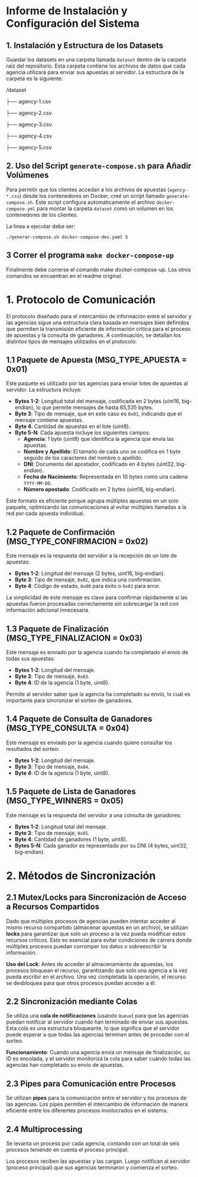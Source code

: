 # Informe de Instalación y Configuración del Sistema

## 1. Instalación y Estructura de los Datasets

Guardar los datasets en una carpeta llamada `dataset` dentro de la carpeta raíz del repositorio. 
Esta carpeta contiene los archivos de datos que cada agencia utilizará para enviar sus apuestas al servidor. La estructura de la carpeta es la siguiente:

/dataset 

├── agency-1.csv 

├── agency-2.csv 

├── agency-3.csv 

├── agency-4.csv 

├── agency-5.csv

## 2. Uso del Script `generate-compose.sh` para Añadir Volúmenes

Para permitir que los clientes accedan a los archivos de apuestas (`agency-*.csv`) desde los contenedores en Docker, creé un script llamado `generate-compose.sh`. Este script configura automáticamente el archivo `docker-compose.yml` para montar la carpeta `dataset` como un volumen en los contenedores de los clientes.

La linea a ejecutar debe ser:

`./generar-compose.sh docker-compose-dev.yaml 5`

## 3 Correr el programa `make docker-compose-up`

Finalmente debe correrse el comando make docker-compose-up.
Los otros comandos se encuentran en el readme original.

# 1. Protocolo de Comunicación

El protocolo diseñado para el intercambio de información entre el servidor y las agencias sigue una estructura clara basada en mensajes bien definidos que permiten la transmisión eficiente de información crítica para el proceso de apuestas y la consulta de ganadores. A continuación, se detallan los distintos tipos de mensajes utilizados en el protocolo:

## 1.1 Paquete de Apuesta (MSG_TYPE_APUESTA = 0x01)

Este paquete es utilizado por las agencias para enviar lotes de apuestas al servidor. La estructura incluye:

- **Bytes 1-2**: Longitud total del mensaje, codificada en 2 bytes (uint16, big-endian), lo que permite mensajes de hasta 65,535 bytes.
- **Byte 3**: Tipo de mensaje, que en este caso es `0x01`, indicando que el mensaje contiene apuestas.
- **Byte 4**: Cantidad de apuestas en el lote (uint8).
- **Byte 5-N**: Cada apuesta incluye los siguientes campos:
  - **Agencia**: 1 byte (uint8) que identifica la agencia que envía las apuestas.
  - **Nombre y Apellido**: El tamaño de cada uno se codifica en 1 byte seguido de los caracteres del nombre o apellido.
  - **DNI**: Documento del apostador, codificado en 4 bytes (uint32, big-endian).
  - **Fecha de Nacimiento**: Representada en 10 bytes como una cadena `YYYY-MM-DD`.
  - **Número apostado**: Codificado en 2 bytes (uint16, big-endian).

Este formato es eficiente porque agrupa múltiples apuestas en un solo paquete, optimizando las comunicaciones al evitar múltiples llamadas a la red por cada apuesta individual.

## 1.2 Paquete de Confirmación (MSG_TYPE_CONFIRMACION = 0x02)

Este mensaje es la respuesta del servidor a la recepción de un lote de apuestas:

- **Bytes 1-2**: Longitud del mensaje (2 bytes, uint16, big-endian).
- **Byte 3**: Tipo de mensaje, `0x02`, que indica una confirmación.
- **Byte 4**: Código de estado, `0x00` para éxito o `0x01` para error.

La simplicidad de este mensaje es clave para confirmar rápidamente si las apuestas fueron procesadas correctamente sin sobrecargar la red con información adicional innecesaria.

## 1.3 Paquete de Finalización (MSG_TYPE_FINALIZACION = 0x03)

Este mensaje es enviado por la agencia cuando ha completado el envío de todas sus apuestas:

- **Bytes 1-2**: Longitud del mensaje.
- **Byte 3**: Tipo de mensaje, `0x03`.
- **Byte 4**: ID de la agencia (1 byte, uint8).

Permite al servidor saber que la agencia ha completado su envío, lo cual es importante para sincronizar el sorteo de ganadores.

## 1.4 Paquete de Consulta de Ganadores (MSG_TYPE_CONSULTA = 0x04)

Este mensaje es enviado por la agencia cuando quiere consultar los resultados del sorteo:

- **Bytes 1-2**: Longitud del mensaje.
- **Byte 3**: Tipo de mensaje, `0x04`.
- **Byte 4**: ID de la agencia (1 byte, uint8).

## 1.5 Paquete de Lista de Ganadores (MSG_TYPE_WINNERS = 0x05)

Este mensaje es la respuesta del servidor a una consulta de ganadores:

- **Bytes 1-2**: Longitud total del mensaje.
- **Byte 3**: Tipo de mensaje, `0x05`.
- **Byte 4**: Cantidad de ganadores (1 byte, uint8).
- **Bytes 5-N**: Cada ganador es representado por su DNI (4 bytes, uint32, big-endian).

# 2. Métodos de Sincronización

## 2.1 Mutex/Locks para Sincronización de Acceso a Recursos Compartidos

Dado que múltiples procesos de agencias pueden intentar acceder al mismo recurso compartido (almacenar apuestas en un archivo), se utilizan **locks** para garantizar que solo un proceso a la vez pueda modificar estos recursos críticos. Esto es esencial para evitar condiciones de carrera donde múltiples procesos puedan corromper los datos o sobreescribir la información.

**Uso del Lock**: Antes de acceder al almacenamiento de apuestas, los procesos bloquean el recurso, garantizando que solo una agencia a la vez pueda escribir en el archivo. Una vez completada la operación, el recurso se desbloquea para que otros procesos puedan acceder a él.

## 2.2 Sincronización mediante Colas

Se utiliza una **cola de notificaciones** (usando `Queue`) para que las agencias puedan notificar al servidor cuando han terminado de enviar sus apuestas. Esta cola es una estructura bloqueante, lo que significa que el servidor puede esperar a que todas las agencias terminen antes de proceder con el sorteo.

**Funcionamiento**: Cuando una agencia envía un mensaje de finalización, su ID es encolada, y el servidor monitoriza la cola para saber cuándo todas las agencias han completado su envío de apuestas.

## 2.3 Pipes para Comunicación entre Procesos

Se utilizan **pipes** para la comunicación entre el servidor y los procesos de las agencias. Los pipes permiten el intercambio de información de manera eficiente entre los diferentes procesos involucrados en el sistema.

## 2.4 Multiprocessing

Se levanta un proceso por cada agencia, contando con un total de seis procesos teniendo en cuenta el proceso principal.

Los procesos reciben las apuestas y las cargan. Luego notifican al servidor (proceso principal) que sus agencias terminaron y comienza el sorteo.